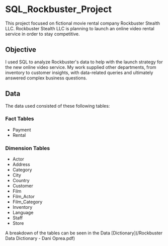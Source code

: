   # SQL_Rockbuster_Project

This project focused on fictional movie rental company Rockbuster Stealth LLC. Rockbuster Stealth LLC is planning to launch an online video rental service in order to stay competitive. 

## Objective

I used SQL to analyze Rockbuster's data to help with the launch strategy for the new online video service. My work supplied other departments, from inventory to customer insights, with data-related queries and ultimately answered complex business questions.

## Data

The data used consisted of these following tables:

### Fact Tables
- Payment
- Rental

### Dimension Tables
- Actor
- Address
- Category
- City
- Country
- Customer
- Film
- Film_Actor
- Film_Category
- Inventory
- Language
- Staff
- Store

A breakdown of the tables can be seen in the Data [Dictionary](/Rockbuster Data Dictionary - Dani Oprea.pdf)
